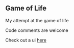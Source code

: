 ## Game of Life

My attempt at the game of life

Code comments are welcome

Check out a ui [here](https://github.com/shouston3/golui)
